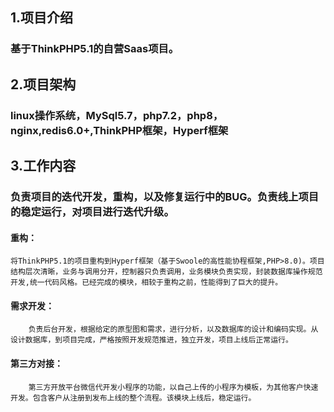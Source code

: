 ## 1.项目介绍
### 基于ThinkPHP5.1的自营Saas项目。

## 2.项目架构
### linux操作系统，MySql5.7，php7.2，php8，nginx,redis6.0+,ThinkPHP框架，Hyperf框架

## 3.工作内容
### 负责项目的迭代开发，重构，以及修复运行中的BUG。负责线上项目的稳定运行，对项目进行迭代升级。

#### 重构：
```
将ThinkPHP5.1的项目重构到Hyperf框架（基于Swoole的高性能协程框架,PHP>8.0)。项目结构层次清晰，业务与调用分开，控制器只负责调用，业务模块负责实现，封装数据库操作规范开发,统一代码风格。已经完成的模块，相较于重构之前，性能得到了巨大的提升。
```
#### 需求开发：
```
    负责后台开发，根据给定的原型图和需求，进行分析，以及数据库的设计和编码实现。从设计数据库，到项目完成，严格按照开发规范推进，独立开发，项目上线后正常运行。
```
#### 第三方对接：
```
    第三方开放平台微信代开发小程序的功能，以自己上传的小程序为模板，为其他客户快速开发。包含客户从注册到发布上线的整个流程。该模块上线后，稳定运行。
```